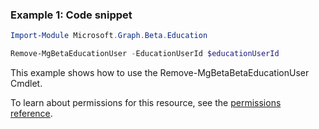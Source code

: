 ### Example 1: Code snippet

```powershellImport-Module Microsoft.Graph.Beta.Education

Remove-MgBetaEducationUser -EducationUserId $educationUserId
```
This example shows how to use the Remove-MgBetaBetaEducationUser Cmdlet.
To learn about permissions for this resource, see the [permissions reference](/graph/permissions-reference).

